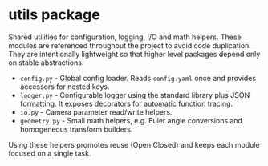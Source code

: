# utils package

Shared utilities for configuration, logging, I/O and math helpers. These modules are referenced throughout the project to avoid code duplication. They are intentionally lightweight so that higher level packages depend only on stable abstractions.

- `config.py` - Global config loader. Reads `config.yaml` once and provides accessors for nested keys.
- `logger.py` - Configurable logger using the standard library plus JSON formatting. It exposes decorators for automatic function tracing.
- `io.py` - Camera parameter read/write helpers.
- `geometry.py` - Small math helpers, e.g. Euler angle conversions and homogeneous transform builders.

Using these helpers promotes reuse (Open Closed) and keeps each module focused on a single task.
